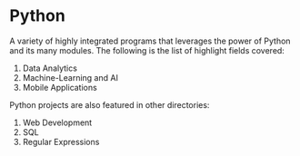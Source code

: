 # Python

A variety of highly integrated programs that leverages the power of Python and its many modules. The following is the list of highlight fields covered:

1. Data Analytics
2. Machine-Learning and AI
3. Mobile Applications

Python projects are also featured in other directories:

1. Web Development
2. SQL
3. Regular Expressions
